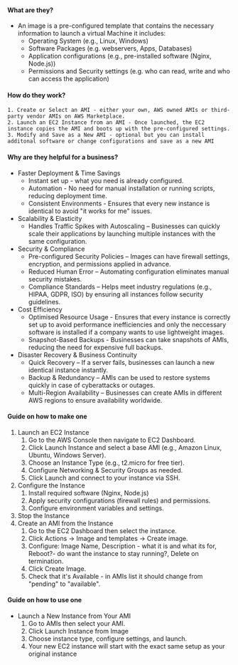 #### What are they?  
- An image is a pre-configured template that contains the necessary information to launch a virtual Machine it includes:
  - Operating System (e.g., Linux, Windows)
  - Software Packages (e.g. webservers, Apps, Databases)
  - Application configurations (e.g., pre-installed software (Nginx, Node.js))
  - Permissions and Security settings (e.g. who can read, write and who can access the application)
#### How do they work?
    1. Create or Select an AMI - either your own, AWS owned AMIs or third-party vendor AMIs on AWS Marketplace.
    2. Launch an EC2 Instance from an AMI - Once launched, the EC2 instance copies the AMI and boots up with the pre-configured settings.
    3. Modify and Save as a New AMI - optional but you can install additonal software or change configurations and save as a new AMI
#### Why are they helpful for a business? 
- Faster Deployment & Time Savings
  - Instant set up - what you need is already configured.
  - Automation - No need for manual installation or running scripts, reducing deployment time.
  - Consistent Environments - Ensures that every new instance is identical to avoid "it works for me" issues.
- Scalability & Elasticity
  - Handles Traffic Spikes with Autoscaling – Businesses can quickly scale their applications by launching multiple instances with the same configuration.
- Security & Compliance
  - Pre-configured Security Policies – Images can have firewall settings, encryption, and permissions applied in advance.
  - Reduced Human Error – Automating configuration eliminates manual security mistakes.
  - Compliance Standards – Helps meet industry regulations (e.g., HIPAA, GDPR, ISO) by ensuring all instances follow security guidelines.
- Cost Efficiency
  -  Optimised Resource Usage - Ensures that every instance is correctly set up to avoid performance inefficiencies and only the neccessary software is installed if a company wants to use lightweight images.
  -  Snapshot-Based Backups - Businesses can take snapshots of AMIs, reducing the need for expensive full backups.
- Disaster Recovery & Business Continuity
  - Quick Recovery – If a server fails, businesses can launch a new identical instance instantly.
  - Backup & Redundancy – AMIs can be used to restore systems quickly in case of cyberattacks or outages.
  - Multi-Region Availability – Businesses can create AMIs in different AWS regions to ensure availability worldwide.
#### Guide on how to make one 
1. Launch an EC2 Instance
   1. Go to the AWS Console then navigate to EC2 Dashboard.
   2. Click Launch Instance and select a base AMI (e.g., Amazon Linux, Ubuntu, Windows Server).
   3. Choose an Instance Type (e.g., t2.micro for free tier).
   4. Configure Networking & Security Groups as needed.
   5. Click Launch and connect to your instance via SSH.
2. Configure the Instance
   1. Install required software (Nginx, Node.js)
   2. Apply security configurations (firewall rules) and permissions.
   3. Configure environment variables and settings.
3. Stop the Instance
4. Create an AMI from the Instance
   1. Go to the EC2 Dashboard then select the instance.
   2. Click Actions → Image and templates → Create image.
   3. Configure: Image Name, Description - what it is and what its for, Reboot?- do want the instance to stay running?, Delete on termination.
   4. Click Create Image.
   5. Check that it's Available - in AMIs list it should change from "pending" to "available".
#### Guide on how to use one 
- Launch a New Instance from Your AMI 
  1. Go to AMIs then select your AMI.
  2. Click Launch Instance from Image
  3. Choose instance type, configure settings, and launch.
  4. Your new EC2 instance will start with the exact same setup as your original instance



   
